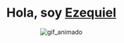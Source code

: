 <h1 align="center"><b>Hola, soy <a href=https://www.linkedin.com/in/ezequiel-bosco-5925661bb/" target="blank">Ezequiel</a></b></h1>

<p align="center">
  <img aling="center" title="gif_animado" alt="gif_animado" src="https://media.giphy.com/media/qgQUggAC3Pfv687qPC/giphy.gif">
</p>
